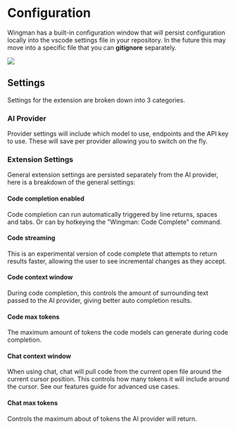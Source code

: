 # Configuration

Wingman has a built-in configuration window that will persist configuration locally into the vscode settings file in your repository.
In the future this may move into a specific file that you can **gitignore** separately.

![](/Config.png)

## Settings

Settings for the extension are broken down into 3 categories.

### AI Provider

Provider settings will include which model to use, endpoints and the API key to use. These will save per provider allowing you to switch on the fly.

### Extension Settings

General extension settings are persisted separately from the AI provider, here is a breakdown of the general settings:

#### Code completion enabled

Code completion can run automatically triggered by line returns, spaces and tabs. Or can by hotkeying the "Wingman: Code Complete" command.

#### Code streaming

This is an experimental version of code complete that attempts to return results faster, allowing the user to see incremental changes as they accept.

#### Code context window

During code completion, this controls the amount of surrounding text passed to the AI provider, giving better auto completion results.

#### Code max tokens

The maximum amount of tokens the code models can generate during code completion.

#### Chat context window

When using chat, chat will pull code from the current open file around the current cursor position. This controls how many tokens it will include around the cursor. See our features guide for advanced use cases.

#### Chat max tokens

Controls the maximum about of tokens the AI provider will return.

